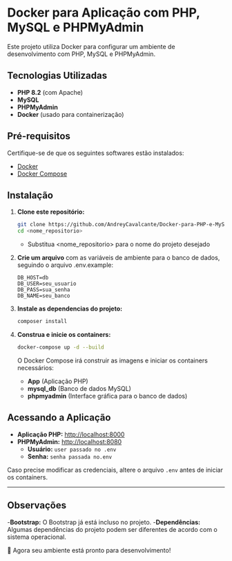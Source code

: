 # Docker para Aplicação com PHP, MySQL e PHPMyAdmin

Este projeto utiliza Docker para configurar um ambiente de desenvolvimento com PHP, MySQL e PHPMyAdmin.

## Tecnologias Utilizadas

- **PHP 8.2** (com Apache)
- **MySQL**
- **PHPMyAdmin**
- **Docker** (usado para containerização)

## Pré-requisitos

Certifique-se de que os seguintes softwares estão instalados:

- [Docker](https://docs.docker.com/get-docker/)
- [Docker Compose](https://docs.docker.com/compose/install/)

## Instalação

1. **Clone este repositório:**

   ```sh
   git clone https://github.com/AndreyCavalcante/Docker-para-PHP-e-MySQL.git <nome_repositorio>
   cd <nome_repositorio>
   ```
   - Substitua <nome_repositorio> para o nome do projeto desejado

2. **Crie um arquivo** com as variáveis de ambiente para o banco de dados, seguindo o arquivo .env.example:

   ```env
   DB_HOST=db
   DB_USER=seu_usuario
   DB_PASS=sua_senha
   DB_NAME=seu_banco
   ```
3. **Instale as dependencias do projeto:**

   ```sh
   composer install
   ```

4. **Construa e inicie os containers:**

   ```sh
   docker-compose up -d --build
   ```

   O Docker Compose irá construir as imagens e iniciar os containers necessários:

   - **App** (Aplicação PHP)
   - **mysql\_db** (Banco de dados MySQL)
   - **phpmyadmin** (Interface gráfica para o banco de dados)

## Acessando a Aplicação

- **Aplicação PHP:** [http://localhost:8000](http://localhost:8000)
- **PHPMyAdmin:** [http://localhost:8080](http://localhost:8080)
  - **Usuário:** `user passado no .env`
  - **Senha:** `senha passada no.env`

Caso precise modificar as credenciais, altere o arquivo `.env` antes de iniciar os containers.

---

## Observações

  -**Bootstrap:** O Bootstrap já está incluso no projeto.
  -**Dependências:** Algumas dependências do projeto podem ser diferentes de acordo com o sistema operacional.

🚀 Agora seu ambiente está pronto para desenvolvimento!

